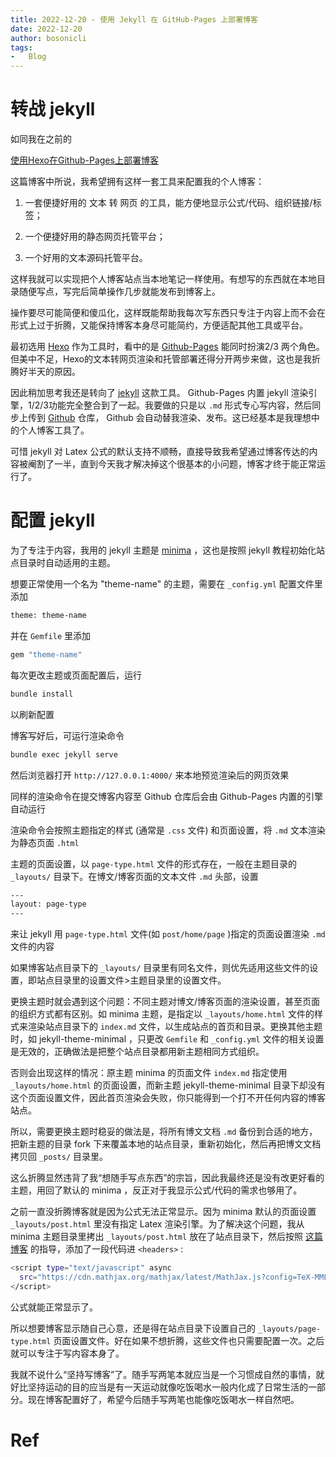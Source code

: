 ```yaml
---
title: 2022-12-20 - 使用 Jekyll 在 GitHub-Pages 上部署博客
date: 2022-12-20
author: bosonicli
tags:
-   Blog
---
```


# 转战 jekyll

如同我在之前的

[使用Hexo在Github-Pages上部署博客][2022-07-10-Hexo]

这篇博客中所说，我希望拥有这样一套工具来配置我的个人博客：

1.  一套便捷好用的 文本 转 网页 的工具，能方便地显示公式/代码、组织链接/标签；

2.  一个便捷好用的静态网页托管平台；

3.  一个好用的文本源码托管平台。

这样我就可以实现把个人博客站点当本地笔记一样使用。有想写的东西就在本地目录随便写点，写完后简单操作几步就能发布到博客上。

操作要尽可能简便和傻瓜化，这样既能帮助我每次写东西只专注于内容上而不会在形式上过于折腾，又能保持博客本身尽可能简约，方便适配其他工具或平台。

最初选用 [Hexo][Hexo] 作为工具时，看中的是 [Github-Pages][Github-Pages] 能同时扮演2/3 两个角色。但美中不足，Hexo的文本转网页渲染和托管部署还得分开两步来做，这也是我折腾好半天的原因。

因此稍加思考我还是转向了 [jekyll][jekyll] 这款工具。 Github-Pages 内置 jekyll 渲染引擎，1/2/3功能完全整合到了一起。我要做的只是以 `.md` 形式专心写内容，然后同步上传到 [Github][Github] 仓库， Github 会自动替我渲染、发布。这已经基本是我理想中的个人博客工具了。

可惜 jekyll 对 Latex 公式的默认支持不顺畅，直接导致我希望通过博客传达的内容被阉割了一半，直到今天我才解决掉这个很基本的小问题，博客才终于能正常运行了。

# 配置 jekyll

为了专注于内容，我用的 jekyll 主题是 [minima][minima] ，这也是按照 jekyll 教程初始化站点目录时自动适用的主题。

想要正常使用一个名为 "theme-name" 的主题，需要在 `_config.yml` 配置文件里添加

``` bash
theme: theme-name
```

并在 `Gemfile` 里添加

``` bash
gem "theme-name"
```

每次更改主题或页面配置后，运行

``` bash
bundle install
```

以刷新配置

博客写好后，可运行渲染命令

``` bash
bundle exec jekyll serve
```

然后浏览器打开 `http://127.0.0.1:4000/` 来本地预览渲染后的网页效果

同样的渲染命令在提交博客内容至 Github 仓库后会由 Github-Pages 内置的引擎自动运行

渲染命令会按照主题指定的样式 (通常是 `.css` 文件) 和页面设置，将 `.md` 文本渲染为静态页面 `.html`

主题的页面设置，以 `page-type.html` 文件的形式存在，一般在主题目录的 `_layouts/` 目录下。在博文/博客页面的文本文件 `.md` 头部，设置

``` bash
---
layout: page-type
---
```

来让 jekyll 用 `page-type.html` 文件(如 `post/home/page` )指定的页面设置渲染 `.md` 文件的内容

如果博客站点目录下的 `_layouts/` 目录里有同名文件，则优先适用这些文件的设置，即站点目录里的设置文件>主题目录里的设置文件。

更换主题时就会遇到这个问题：不同主题对博文/博客页面的渲染设置，甚至页面的组织方式都有区别。如 minima 主题，是指定以 `_layouts/home.html` 文件的样式来渲染站点目录下的 `index.md` 文件，以生成站点的首页和目录。更换其他主题时，如 jekyll-theme-minimal ，只更改 `Gemfile` 和 `_config.yml` 文件的相关设置是无效的，正确做法是把整个站点目录都用新主题相同方式组织。

否则会出现这样的情况：原主题 minima 的页面文件 `index.md` 指定使用 `_layouts/home.html` 的页面设置，而新主题 jekyll-theme-minimal 目录下却没有这个页面设置文件，因此首页渲染会失败，你只能得到一个打不开任何内容的博客站点。

所以，需要更换主题时稳妥的做法是，将所有博文文档 `.md` 备份到合适的地方，把新主题的目录 fork 下来覆盖本地的站点目录，重新初始化，然后再把博文文档拷贝回 `_posts/` 目录里。

这么折腾显然违背了我“想随手写点东西”的宗旨，因此我最终还是没有改更好看的主题，用回了默认的 minima ，反正对于我显示公式/代码的需求也够用了。

之前一直没折腾博客就是因为公式无法正常显示。因为 minima 默认的页面设置 `_layouts/post.html` 里没有指定 Latex 渲染引擎。为了解决这个问题，我从 minima 主题目录里拷出 `_layouts/post.html` 放在了站点目录下，然后按照 [这篇博客][Librarius-MathJax] 的指导，添加了一段代码进 `<headers>` :

```bash
<script type="text/javascript" async
  src="https://cdn.mathjax.org/mathjax/latest/MathJax.js?config=TeX-MML-AM_CHTML">
</script>
```

公式就能正常显示了。

所以想要博客显示随自己心意，还是得在站点目录下设置自己的 `_layouts/page-type.html` 页面设置文件。好在如果不想折腾，这些文件也只需要配置一次。之后就可以专注于写内容本身了。

我就不说什么“坚持写博客”了。随手写两笔本就应当是一个习惯成自然的事情，就好比坚持运动的目的应当是有一天运动就像吃饭喝水一般内化成了日常生活的一部分。现在博客配置好了，希望今后随手写两笔也能像吃饭喝水一样自然吧。

# Ref

[Github]:https://github.com

[Github-Pages]:https://pages.github.com

[jekyll]:https://jekyll.com.cn

[Hexo]:https://hexo.io/zh-cn

[minima]:https://github.com/jekyll/minima

[Librarius-MathJax]:https://lloyar.github.io/2018/10/08/mathjax-in-jekyll.html

[2022-07-10-Hexo]:https://bosonicli.github.io/2022/07/10/使用Hexo在GitHub-Pages上部署博客.html
